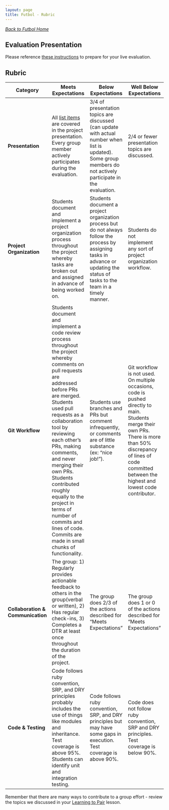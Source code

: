 ```yaml
---
layout: page
title: Futbol - Rubric
---
```


_[Back to Futbol Home](./index)_

## Evaluation Presentation
Please reference [these instructions](./evaluation) to prepare for your live evaluation.


## Rubric

| Category | **Meets Expectations** | **Below Expectations** | **Well Below Expectations** |
| -------- | ---------------------- | ---------------------- | --------------------------- |
| **Presentation** | All [list items](./evaluation) are covered in the project presentation. Every group member actively participates during the evaluation. | 3/4 of presentation topics are discussed (can update with actual number when list is updated). Some group members do not actively participate in the evaluation. | 2/4 or fewer presentation topics are discussed.|
| **Project Organization** | Students document and implement a project organization process throughout the project whereby tasks are broken out and assigned in advance of being worked on. | Students document a project organization process but do not always follow the process by assigning tasks in advance or updating the status of tasks to the team in a timely manner. | Students do not implement any sort of project organization workflow. |
| **Git Workflow** | Students document and implement a code review process throughout the project whereby comments on pull requests are addressed before PRs are merged. Students used pull requests as a collaboration tool by reviewing each other’s PRs, making comments, and never merging their own PRs. Students contributed roughly equally to the project in terms of number of commits and lines of code. Commits are made in small chunks of functionality.  | Students use branches and PRs but comment infrequently, or comments are of little substance (ex: “nice job!”). | Git workflow is not used. On multiple occasions, code is pushed directly to main. Students merge their own PRs. There is more than 50% discrepancy of lines of code committed between the highest and lowest code contributor. |
| **Collaboration & Communication** | The group: 1) Regularly provides actionable feedback to others in the group(verbal or written), 2) Has regular check-ins, 3) Completes a DTR at least once throughout the duration of the project. | The group does 2/3 of the actions described for “Meets Expectations” | The group does 1 or 0 of the actions described for “Meets Expectations” |
| **Code & Testing** | Code follows ruby convention, SRP, and DRY principles probably includes the use of things like modules and inheritance. Test coverage is above 95%. Students can identify unit and integration testing. | Code follows ruby convention, SRP, and DRY principles but may have some gaps in execution. Test coverage is above 90%. | Code does not follow ruby convention, SRP and DRY principles. Test coverage is below 90%. |


Remember that there are many ways to contribute to a group effort - review the topics we discussed in your [Learning to Pair](https://docs.google.com/presentation/d/1SB65R2PkUBHoNHk3z5Q71D-ZVHPLdQ7wBagGjd6_AUU/edit?usp=sharing) lesson.
